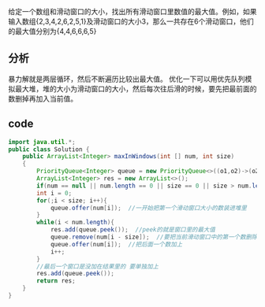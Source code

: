 给定一个数组和滑动窗口的大小，找出所有滑动窗口里数值的最大值。例如，如果输入数组{2,3,4,2,6,2,5,1}及滑动窗口的大小3，那么一共存在6个滑动窗口，他们的最大值分别为{4,4,6,6,6,5}

## 分析
暴力解就是两层循环，然后不断遍历比较出最大值。
优化一下可以用优先队列模拟最大堆，堆的大小为滑动窗口的大小，然后每次往后滑的时候，要先把最前面的数删掉再加入当前值。

## code
```java
import java.util.*;
public class Solution {
    public ArrayList<Integer> maxInWindows(int [] num, int size)
    {
        PriorityQueue<Integer> queue = new PriorityQueue<>((o1,o2)->(o2-o1));//最大堆
        ArrayList<Integer> res = new ArrayList<>();
        if(num == null || num.length == 0 || size == 0 || size > num.length) return res;
        int i = 0;
        for(;i < size; i++){
            queue.offer(num[i]);  //一开始把第一个滑动窗口大小的数装进堆里
        }
        while(i < num.length){
            res.add(queue.peek());  //peek的就是窗口里的最大值
            queue.remove(num[i - size]);  //要把当前滑动窗口中的第一个数删除
            queue.offer(num[i]);  //把后面一个数加上
            i++;
        }
        //最后一个窗口是没加在结果里的 要单独加上
        res.add(queue.peek());
        return res;
    }
}
```